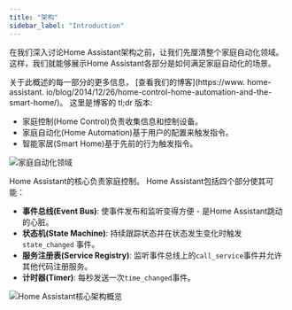 ```yaml
---
title: "架构"
sidebar_label: "Introduction"
---
```


在我们深入讨论Home Assistant架构之前，让我们先厘清整个家庭自动化领域。 这样，我们就能够展示Home Assistant各部分是如何满足家庭自动化的场景。

关于此概述的每一部分的更多信息， [查看我们的博客](https://www. home-assistant. io/blog/2014/12/26/home-control-home-automation-and-the-smart-home/)。 这里是博客的 tl;dr 版本:

- 家庭控制(Home Control)负责收集信息和控制设备。
- 家庭自动化(Home Automation)基于用户的配置来触发指令。
- 智能家居(Smart Home)基于先前的行为触发指令。

![家庭自动化领域](/img/en/architecture/home_automation_landscape.svg)

Home Assistant的核心负责家庭控制。 Home Assistant包括四个部分使其可能：

- **事件总线(Event Bus)**: 使事件发布和监听变得方便 - 是Home Assistant跳动的心脏。
- **状态机(State Machine)**: 持续跟踪状态并在状态发生变化时触发 `state_changed` 事件。
- **服务注册表(Service Registry)**: 监听事件总线上的`call_service`事件并允许其他代码注册服务。
- **计时器(Timer)**: 每秒发送一次`time_changed`事件。

![Home Assistant核心架构概览](/img/en/architecture/ha_architecture.svg)
